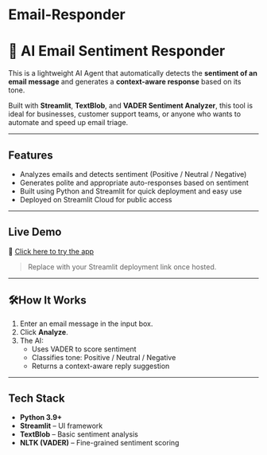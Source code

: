 # Email-Responder

# 📧 AI Email Sentiment Responder

This is a lightweight AI Agent that automatically detects the **sentiment of an email message** and generates a **context-aware response** based on its tone.

Built with **Streamlit**, **TextBlob**, and **VADER Sentiment Analyzer**, this tool is ideal for businesses, customer support teams, or anyone who wants to automate and speed up email triage.

---

## Features

- Analyzes emails and detects sentiment (Positive / Neutral / Negative)
- Generates polite and appropriate auto-responses based on sentiment
- Built using Python and Streamlit for quick deployment and easy use
- Deployed on Streamlit Cloud for public access

---

## Live Demo

🔗 [Click here to try the app](https://email-responder-j2fs2jspwdvyxehjleklm8.streamlit.app/)

> Replace with your Streamlit deployment link once hosted.

---

## 🛠How It Works

1. Enter an email message in the input box.
2. Click **Analyze**.
3. The AI:
   - Uses VADER to score sentiment
   - Classifies tone: Positive / Neutral / Negative
   - Returns a context-aware reply suggestion

---

## Tech Stack

- **Python 3.9+**
- **Streamlit** – UI framework
- **TextBlob** – Basic sentiment analysis
- **NLTK (VADER)** – Fine-grained sentiment scoring


